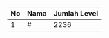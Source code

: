 | No | Nama            | Jumlah Level |
|----|-----------------|--------------|
| 1  | #    |    2236        |
